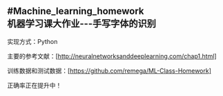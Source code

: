 #Machine_learning_homework  
机器学习课大作业---手写字体的识别
-------
实现方式：Python  

主要的参考文献：[http://neuralnetworksanddeeplearning.com/chap1.html]  

训练数据和测试数据：[https://github.com/remega/ML-Class-Homework]  

正确率正在提升中！
